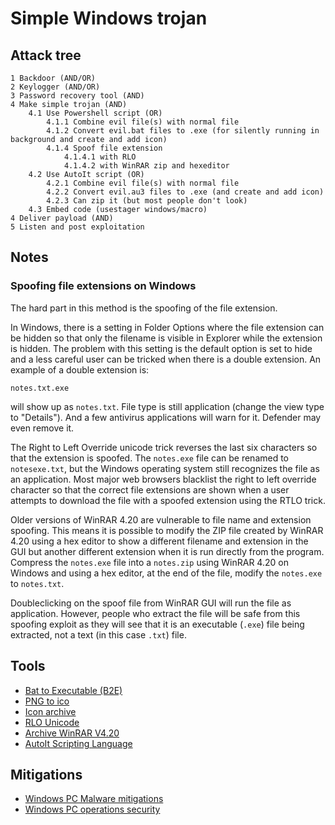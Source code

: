 # Simple Windows trojan

## Attack tree
```text
1 Backdoor (AND/OR)
2 Keylogger (AND/OR)
3 Password recovery tool (AND)
4 Make simple trojan (AND)
    4.1 Use Powershell script (OR)
        4.1.1 Combine evil file(s) with normal file
        4.1.2 Convert evil.bat files to .exe (for silently running in background and create and add icon)
        4.1.4 Spoof file extension 
            4.1.4.1 with RLO
            4.1.4.2 with WinRAR zip and hexeditor
    4.2 Use AutoIt script (OR)
        4.2.1 Combine evil file(s) with normal file
        4.2.2 Convert evil.au3 files to .exe (and create and add icon)
        4.2.3 Can zip it (but most people don't look)
    4.3 Embed code (usestager windows/macro)
4 Deliver payload (AND)
5 Listen and post exploitation
```

## Notes

### Spoofing file extensions on Windows

The hard part in this method is the spoofing of the file extension. 

In Windows, there is a setting in Folder Options where the file extension can be hidden so that only the filename is 
visible in Explorer while the extension is hidden. The problem with this setting is the default option is set to hide 
and a less careful user can be tricked when there is a double extension. An example of a double extension is:

    notes.txt.exe

will show up as `notes.txt`. File type is still application (change the view type to "Details"). And a few antivirus 
applications will warn for it. Defender may even remove it.

The Right to Left Override unicode trick reverses the last six characters so that the extension is spoofed. The 
`notes.exe` file can be renamed to `notesexe.txt`, but the Windows operating system still recognizes the file as an 
application. Most major web browsers blacklist the right to left override character so that the correct file extensions 
are shown when a user attempts to download the file with a spoofed extension using the RTLO trick.

Older versions of WinRAR 4.20 are vulnerable to file name and extension spoofing. This means it is possible to modify 
the ZIP file created by WinRAR 4.20 using a hex editor to show a different filename and extension in the GUI but 
another different extension when it is run directly from the program. Compress the `notes.exe` file into a `notes.zip` 
using WinRAR 4.20 on Windows and using a hex editor, at the end of the file, modify the `notes.exe` to `notes.txt`.

Doubleclicking on the spoof file from WinRAR GUI will run the file as application. However, people who extract the 
file will be safe from this spoofing exploit as they will see that it is an executable (`.exe`) file being extracted, not 
a text (in this case `.txt`) file.

## Tools

* [Bat to Executable (B2E)](https://github.com/tokyoneon/B2E/blob/master/Bat_To_Exe_Converter.zip)
* [PNG to ico](https://cloudconvert.com/png-to-ico)
* [Icon archive](https://iconarchive.com/)
* [RLO Unicode](https://unicode-explorer.com/c/202E)
* [Archive WinRAR V4.20](https://archive.org/details/WinrarV4)
* [AutoIt Scripting Language](https://www.autoitscript.com)

## Mitigations

* [Windows PC Malware mitigations](windows-pc-mitigations:docs/malware/README)
* [Windows PC operations security](windows-pc-mitigations:docs/opsec/README)